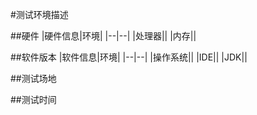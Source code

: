 #测试环境描述

##硬件
|硬件信息|环境|
|--|--|
|处理器||
|内存||

##软件版本
|软件信息|环境|
|--|--|
|操作系统||
|IDE||
|JDK||

##测试场地

##测试时间